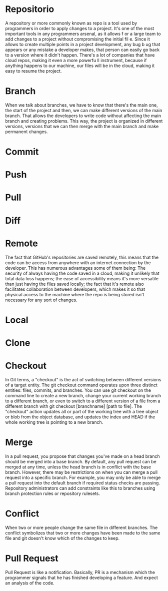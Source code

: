 # Repositorio
 A repository or more commonly known as repo is a tool used by programmers in order to apply changes to a project.
 It's one of the most important tools in any programmers arsenal, as it allows f
or a large team to add changes to a project without compromising the initial fil
e. Since it allows to create multiple points in a project development, any bug b
ug that appears or any mistake a developer makes, that person can easily go back
 to a version where it didn't happen. 
 There's a lot of companies that have cloud repos, making it even a more powerfu
ll instrument, because if anything happens to our machine, our files will be in
the cloud, making it easy to resume the project.
# Branch
 When we talk about branches, we have to know that there's the main one, the start of the project and then, we can
make different versions of the main branch. That allows the developers to write code without affecting the main branch
and creating problems. This way, the project is organized in different versions, versions that we can then merge with
the main branch and make permanent changes. 
# Commit
# Push
# Pull
# Diff
# Remote
The fact that GitHub's repositories are saved remotely, this means that the code can be access from anywhere with an internet connection by the developer.
This has numerous advantages some of them being: The security of always having the code saved in a cloud, making it unlikely that total data loss happens; the ease of accessibility means it's more versatile than just having the files saved locally; the fact that it's remote also facilitates collaboration between developers, which makes it so that physical access to the machine where the repo is being stored isn't necessary for any sort of changes.

# Local
# Clone
# Checkout
In Git terms, a "checkout" is the act of switching between different versions of a target entity. The git checkout command operates upon three distinct entities: files, commits, and branches. You can use git checkout on the command line to create a new branch, change your current working branch to a different branch, or even to switch to a different version of a file from a different branch with git checkout [branchname] [path to file]. The "checkout" action updates all or part of the working tree with a tree object or blob from the object database, and updates the index and HEAD if the whole working tree is pointing to a new branch.
# Merge
In a pull request, you propose that changes you've made on a head branch should be merged into a base branch. By default, any pull request can be merged at any time, unless the head branch is in conflict with the base branch. However, there may be restrictions on when you can merge a pull request into a specific branch. For example, you may only be able to merge a pull request into the default branch if required status checks are passing. Repository administrators can add constraints like this to branches using branch protection rules or repository rulesets.
# Conflict
When two or more people change the same file in different branches. The 
conflict symbolizes that two or more changes have been made to the same 
file and git doesn't know which of the changes to keep.
# Pull Request
Pull Request is like a notification. 
Basically, PR is a mechanism which the programmer signals that he has finished developing a feature.
And expect an analysis of the code.